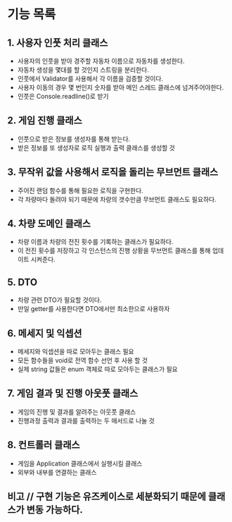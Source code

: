 # 기능 목록

## 1. 사용자 인풋 처리 클래스
- 사용자의 인풋을 받아 경주할 자동차 이름으로 자동차를 생성한다.
- 자동차 생성을 몇대를 할 것인지 스트링을 분리한다. 
- 인풋에서 Validator를 사용해서 각 이름을 검증할 것이다.
- 사용자 이동의 경우 몇 번인지 숫자를 받아 메인 스레드 클래스에 넘겨주어야한다.
- 인풋은 Console.readline()로 받기

## 2. 게임 진행 클래스
- 인풋으로 받은 정보를 생성자를 통해 받는다.
- 받은 정보를 또 생성자로 로직 실행과 출력 클래스를 생성할 것

## 3. 무작위 값을 사용해서 로직을 돌리는 무브먼트 클래스
- 주어진 랜덤 함수를 통해 필요한 로직을 구현한다.
- 각 차량마다 돌려야 되기 때문에 차량의 갯수만큼 무브먼트 클래스도 필요하다.

## 4. 차량 도메인 클래스
- 차량 이름과 차량의 전진 횟수를 기록하는 클래스가 필요하다.
- 이 전진 횟수를 저장하고 각 인스턴스의 진행 상황을 무브먼트 클래스를 통해 업데이트 시켜준다.

## 5. DTO
- 차량 관련 DTO가 필요할 것이다.
- 만일 getter를 사용한다면 DTO에서만 최소한으로 사용하자

## 6. 메세지 및 익셉션
- 메세지와 익셉션을 따로 모아두는 클래스 필요
- 모든 함수들을 void로 전역 함수 선언 후 사용 할 것
- 실제 string 값들은 enum 객체로 따로 모아두는 클래스가 필요

## 7. 게임 결과 및 진행 아웃풋 클래스
- 게임의 진행 및 결과를 알려주는 아웃풋 클래스
- 진행과정 출력과 결과를 출력하는 두 매서드로 나눌 것

## 8. 컨트롤러 클래스
- 게임을 Application 클래스에서 실행시킬 클래스
- 외부와 내부를 연결하는 클래스


## 비고 // 구현 기능은 유즈케이스로 세분화되기 때문에 클래스가 변동 가능하다.